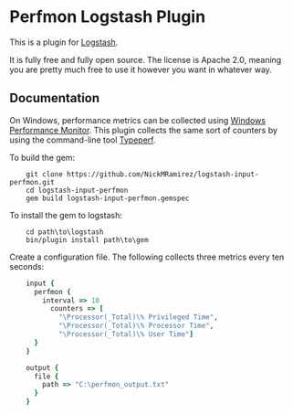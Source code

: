 # Perfmon Logstash Plugin

This is a plugin for [Logstash](https://github.com/elasticsearch/logstash).

It is fully free and fully open source. The license is Apache 2.0, meaning you are pretty much free to use it however you want in whatever way.

## Documentation

On Windows, performance metrics can be collected using [Windows Performance Monitor](https://technet.microsoft.com/en-us/library/cc749249.aspx).
This plugin collects the same sort of counters by using the command-line tool [Typeperf](https://technet.microsoft.com/en-us/library/bb490960.aspx).

To build the gem:
```
    git clone https://github.com/NickMRamirez/logstash-input-perfmon.git
	cd logstash-input-perfmon
    gem build logstash-input-perfmon.gemspec
```
	
To install the gem to logstash:
```
    cd path\to\logstash
    bin/plugin install path\to\gem
```
	
Create a configuration file. The following collects three metrics every ten seconds:
```ruby
    input {
      perfmon {
        interval => 10 
          counters => [
            "\Processor(_Total)\% Privileged Time",
            "\Processor(_Total)\% Processor Time", 
            "\Processor(_Total)\% User Time"]
      }
    }

    output {
      file {
        path => "C:\perfmon_output.txt"
      }
    }
```